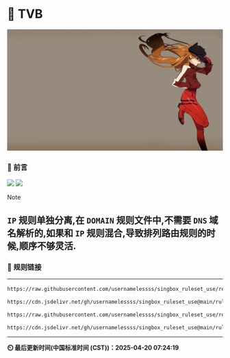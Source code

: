 
# 🧸 TVB
![](https://raw.githubusercontent.com/usernamelessss/picture-bed/main/images/202504042256831.jpg)
### 📣 前言
![](https://shields.io/badge/-移除重复规则-ff69b4) ![](https://shields.io/badge/-IP&nbsp;规则单独存放不与&nbsp;DOMAIN&nbsp;等混合-green)
> [!NOTE]
**`IP` 规则单独分离,在 `DOMAIN` 规则文件中,不需要 `DNS` 域名解析的,如果和 `IP` 规则混合,导致排列路由规则的时候,顺序不够灵活.**
---

###  🔗 规则链接
---

```url
https://raw.githubusercontent.com/usernamelessss/singbox_ruleset_use/refs/heads/main/rule/TVB/TVB_No_IP.json
```

```url
https://cdn.jsdelivr.net/gh/usernamelessss/singbox_ruleset_use@main/rule/TVB/TVB_No_IP.json
```

```url
https://raw.githubusercontent.com/usernamelessss/singbox_ruleset_use/refs/heads/main/rule/TVB/TVB_No_IP.srs
```

```url
https://cdn.jsdelivr.net/gh/usernamelessss/singbox_ruleset_use@main/rule/TVB/TVB_No_IP.srs
```

---
**⏲️ 最后更新时间(中国标准时间 (CST))：2025-04-20 07:24:19**